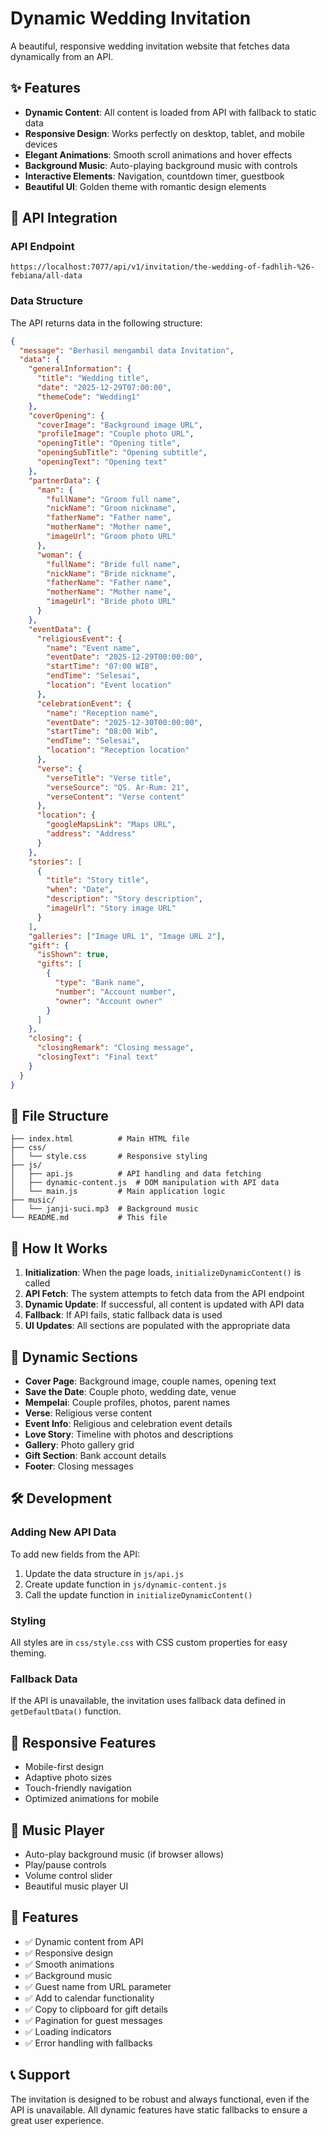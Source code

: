 # Dynamic Wedding Invitation

A beautiful, responsive wedding invitation website that fetches data dynamically from an API.

## ✨ Features

- **Dynamic Content**: All content is loaded from API with fallback to static data
- **Responsive Design**: Works perfectly on desktop, tablet, and mobile devices
- **Elegant Animations**: Smooth scroll animations and hover effects
- **Background Music**: Auto-playing background music with controls
- **Interactive Elements**: Navigation, countdown timer, guestbook
- **Beautiful UI**: Golden theme with romantic design elements

## 🚀 API Integration

### API Endpoint

```
https://localhost:7077/api/v1/invitation/the-wedding-of-fadhlih-%26-febiana/all-data
```

### Data Structure

The API returns data in the following structure:

```json
{
  "message": "Berhasil mengambil data Invitation",
  "data": {
    "generalInformation": {
      "title": "Wedding title",
      "date": "2025-12-29T07:00:00",
      "themeCode": "Wedding1"
    },
    "coverOpening": {
      "coverImage": "Background image URL",
      "profileImage": "Couple photo URL",
      "openingTitle": "Opening title",
      "openingSubTitle": "Opening subtitle",
      "openingText": "Opening text"
    },
    "partnerData": {
      "man": {
        "fullName": "Groom full name",
        "nickName": "Groom nickname",
        "fatherName": "Father name",
        "motherName": "Mother name",
        "imageUrl": "Groom photo URL"
      },
      "woman": {
        "fullName": "Bride full name",
        "nickName": "Bride nickname",
        "fatherName": "Father name",
        "motherName": "Mother name",
        "imageUrl": "Bride photo URL"
      }
    },
    "eventData": {
      "religiousEvent": {
        "name": "Event name",
        "eventDate": "2025-12-29T00:00:00",
        "startTime": "07:00 WIB",
        "endTime": "Selesai",
        "location": "Event location"
      },
      "celebrationEvent": {
        "name": "Reception name",
        "eventDate": "2025-12-30T00:00:00",
        "startTime": "08:00 Wib",
        "endTime": "Selesai",
        "location": "Reception location"
      },
      "verse": {
        "verseTitle": "Verse title",
        "verseSource": "QS. Ar-Rum: 21",
        "verseContent": "Verse content"
      },
      "location": {
        "googleMapsLink": "Maps URL",
        "address": "Address"
      }
    },
    "stories": [
      {
        "title": "Story title",
        "when": "Date",
        "description": "Story description",
        "imageUrl": "Story image URL"
      }
    ],
    "galleries": ["Image URL 1", "Image URL 2"],
    "gift": {
      "isShown": true,
      "gifts": [
        {
          "type": "Bank name",
          "number": "Account number",
          "owner": "Account owner"
        }
      ]
    },
    "closing": {
      "closingRemark": "Closing message",
      "closingText": "Final text"
    }
  }
}
```

## 📁 File Structure

```
├── index.html          # Main HTML file
├── css/
│   └── style.css       # Responsive styling
├── js/
│   ├── api.js          # API handling and data fetching
│   ├── dynamic-content.js  # DOM manipulation with API data
│   └── main.js         # Main application logic
├── music/
│   └── janji-suci.mp3  # Background music
└── README.md           # This file
```

## 🔧 How It Works

1. **Initialization**: When the page loads, `initializeDynamicContent()` is called
2. **API Fetch**: The system attempts to fetch data from the API endpoint
3. **Dynamic Update**: If successful, all content is updated with API data
4. **Fallback**: If API fails, static fallback data is used
5. **UI Updates**: All sections are populated with the appropriate data

## 🎨 Dynamic Sections

- **Cover Page**: Background image, couple names, opening text
- **Save the Date**: Couple photo, wedding date, venue
- **Mempelai**: Couple profiles, photos, parent names
- **Verse**: Religious verse content
- **Event Info**: Religious and celebration event details
- **Love Story**: Timeline with photos and descriptions
- **Gallery**: Photo gallery grid
- **Gift Section**: Bank account details
- **Footer**: Closing messages

## 🛠️ Development

### Adding New API Data

To add new fields from the API:

1. Update the data structure in `js/api.js`
2. Create update function in `js/dynamic-content.js`
3. Call the update function in `initializeDynamicContent()`

### Styling

All styles are in `css/style.css` with CSS custom properties for easy theming.

### Fallback Data

If the API is unavailable, the invitation uses fallback data defined in `getDefaultData()` function.

## 📱 Responsive Features

- Mobile-first design
- Adaptive photo sizes
- Touch-friendly navigation
- Optimized animations for mobile

## 🎵 Music Player

- Auto-play background music (if browser allows)
- Play/pause controls
- Volume control slider
- Beautiful music player UI

## 🔗 Features

- ✅ Dynamic content from API
- ✅ Responsive design
- ✅ Smooth animations
- ✅ Background music
- ✅ Guest name from URL parameter
- ✅ Add to calendar functionality
- ✅ Copy to clipboard for gift details
- ✅ Pagination for guest messages
- ✅ Loading indicators
- ✅ Error handling with fallbacks

## 📞 Support

The invitation is designed to be robust and always functional, even if the API is unavailable. All dynamic features have static fallbacks to ensure a great user experience.
